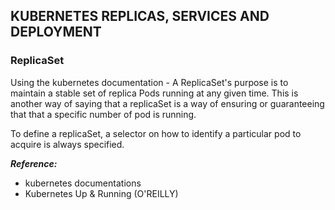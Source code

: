 ## KUBERNETES REPLICAS, SERVICES AND DEPLOYMENT

### ReplicaSet
Using the kubernetes documentation - A ReplicaSet's purpose is to maintain a 
stable set of replica Pods running at any given time.
This is another way of saying that a replicaSet is a way of ensuring or guaranteeing that
that a specific number of pod is running.

To define a replicaSet, a selector on how to identify a particular pod to acquire
is always specified.



**_Reference:_**

- kubernetes documentations
- Kubernetes Up & Running (O'REILLY)
